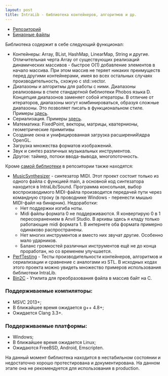 ```yaml
---
layout: post
title: IntraLib - библиотека контейнеров, алгоритмов и др.
---
```


- [Репозиторий](https://github.com/gammaker/Intra/)
- [Бинарные файлы](https://github.com/gammaker/Intra/Build/Release/)

Библиотека содержит в себе следующий функционал:

- Контейнеры: Array, BList, HashMap, LinearMap, String и другие. Отличительная черта Array от существующих реализаций динамических массивов - быстрое O(1) добавление элементов в начало массива. При этом массив не теряет никаких преимуществ перед другими контейнерами, имея во всех остальных случаях производительность, схожую с std::vector.
- Диапазоны и алгоритмы для работы с ними. Диапазоны реализованы в стиле стандартной библиотеки Phobos языка D. Концепция диапазонов заменяет собой итераторы. В отличие от итераторов, диапазоны могут комбинироваться, образуя сложные диапазоны. Это позволяет писать в функциональном стиле. Примеры [здесь](https://github.com/gammaker/Intra/PerfTesting/src/PerfTestRanges.cpp).
- Сериализация. Примеры [здесь](https://github.com/gammaker/Intra/PerfTesting/src/PerfTestSerialization.cpp).
- Математика: FixedPoint, векторы, матрицы, кватернионы, геометрические примитивы
- Создание окна и унифицированная загрузка расширений\ядра OpenGL.
- Загрузка множества форматов изображений.
- Звук и синтез различных музыкальных инструментов.
- Другое: таймер, потоки ввода-вывода, многопоточность.

Кроме [самой библиотеки](https://github.com/gammaker/Intra/IntraLib) в репозитории также находятся:

- [MusicSynthesizer](https://github.com/gammaker/Intra/MusicSynthesizer) - синтезатор MIDI. Этот проект состоит только из одного файла с функцией main, а основной код синтезатора находится в IntraLib/Sound.
  Программа консольная, выбор воспроизводимого MIDI-файла производится передачей пути через командную строку (в проводнике Windows - перенести мышью MIDI-файл на бинарник).
  Недоработки:
  - Нет поддержки изгиба ноты.
  - Midi файлы формата 0 не поддерживаются. Я конвертирую 0 в 1 пересохранением в Anvil Studio. В архивы здесь я кладу только работающие midi формата 1. В интернете оба формата примерно одинаково распространены.
  - Нет многих инструментов и вместо них звучат другие. Особенно мало ударников.
  - Баланс громкостей различных инструментов ещё не до конца проработан, но со временем улучшается.
- [PerfTesting](https://github.com/gammaker/Intra/PerfTesting) - Тесты производительности контейнеров, алгоритмов и сериализации и сравнение с аналогами из STL. В исходных кодах этого проекта можно увидеть множество примеров использования библиотеки IntraLib.
- [Bin2C](https://github.com/gammaker/Intra/Bin2C) - Утилита для преобразования файла в массив байт на C.
 

### Поддерживаемые компиляторы:

- MSVC 2013+;
- В ближайшее время ожидается g++ 4.8+;
- Ожидается Clang 3.3+.
 

### Поддерживаемые платформы:

- Windows;
- В ближайшее время ожидается Linux;
- Ожидаются FreeBSD, Android, Emscripten.
 

На данный момент библиотека находится в нестабильном состоянии и недостаточно хорошо протестирована и документирована. На данном этапе она не рекомендуется для использования в production.
